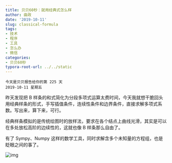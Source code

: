 ```yaml
---
title: 贝贝60秒：就用经典式怎么样
author: 曲政
date: '2019-10-11'
slug: classical-formula
tags:
- 技术
- 程序
- 工具
- 怎么办
- 微信
categories:
- 贝贝60秒
typora-root-url: ../../static
---
```


```
今天是贝贝报告给你的第 225 天
2019-10-11 星期五
```

昨天发现把 B 样条的和式简化为分段多项式运算太费时间，今天我就想干脆回头用经典样条的形式，手写插值条件，连续性条件和边界条件，直接求解多项式系数。写出来，算下来，可行。

经典样条模拟的是传统绘图时的放样法，要求在各个结点上曲线光滑，其实是可以在多处放松高阶的边续性的，这就也像 B 样条那么自由了。

有了 Sympy、Numpy 这样的数学工具，同时求解含多个未知量的方程组，也是眨眼之间的事了。

![img](/images/2019-10-11-%E8%B4%9D%E8%B4%9D60%E7%A7%92%EF%BC%9A%E5%B0%B1%E7%94%A8%E7%BB%8F%E5%85%B8%E5%BC%8F%E6%80%8E%E4%B9%88%E6%A0%B7/640-20200406145525508.jpeg)
